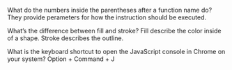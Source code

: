 What do the numbers inside the parentheses after a function name do?
They provide perameters for how the instruction should be executed.

What’s the difference between fill and stroke?
Fill describe the color inside of a shape. Stroke describes the outline. 

What is the keyboard shortcut to open the JavaScript console in Chrome on your system?
Option + Command + J
